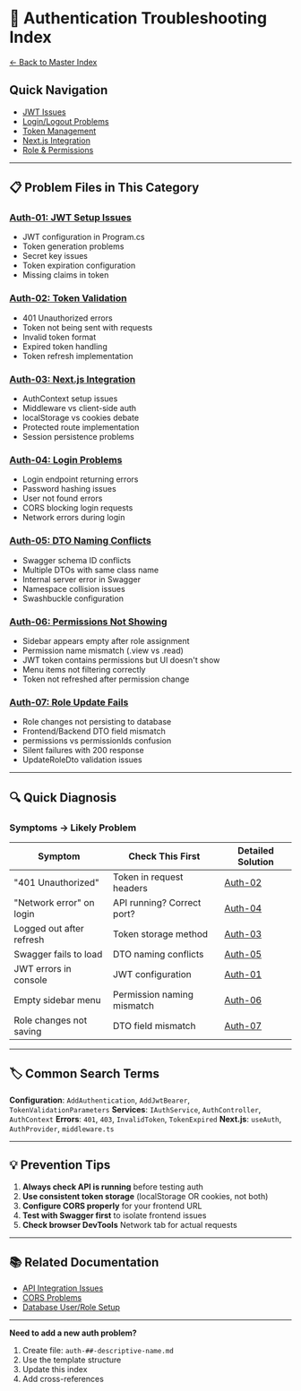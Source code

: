 # 🔐 Authentication Troubleshooting Index

[← Back to Master Index](../00-troubleshooting-index.md)

## Quick Navigation
- [JWT Issues](#jwt-issues)
- [Login/Logout Problems](#loginlogout-problems)
- [Token Management](#token-management)
- [Next.js Integration](#nextjs-integration)
- [Role & Permissions](#role--permissions)

---

## 📋 Problem Files in This Category

### [Auth-01: JWT Setup Issues](./auth-01-jwt-setup-issues.md)
- JWT configuration in Program.cs
- Token generation problems
- Secret key issues
- Token expiration configuration
- Missing claims in token

### [Auth-02: Token Validation](./auth-02-token-validation.md)
- 401 Unauthorized errors
- Token not being sent with requests
- Invalid token format
- Expired token handling
- Token refresh implementation

### [Auth-03: Next.js Integration](./auth-03-nextjs-integration.md)
- AuthContext setup issues
- Middleware vs client-side auth
- localStorage vs cookies debate
- Protected route implementation
- Session persistence problems

### [Auth-04: Login Problems](./auth-04-login-problems.md)
- Login endpoint returning errors
- Password hashing issues
- User not found errors
- CORS blocking login requests
- Network errors during login

### [Auth-05: DTO Naming Conflicts](./auth-05-dto-naming-conflicts.md)
- Swagger schema ID conflicts
- Multiple DTOs with same class name
- Internal server error in Swagger
- Namespace collision issues
- Swashbuckle configuration

### [Auth-06: Permissions Not Showing](./auth-06-permissions-not-showing.md)
- Sidebar appears empty after role assignment
- Permission name mismatch (.view vs .read)
- JWT token contains permissions but UI doesn't show
- Menu items not filtering correctly
- Token not refreshed after permission change

### [Auth-07: Role Update Fails](./auth-07-role-update-fails.md)
- Role changes not persisting to database
- Frontend/Backend DTO field mismatch
- permissions vs permissionIds confusion
- Silent failures with 200 response
- UpdateRoleDto validation issues

---

## 🔍 Quick Diagnosis

### Symptoms → Likely Problem

| Symptom | Check This First | Detailed Solution |
|---------|------------------|-------------------|
| "401 Unauthorized" | Token in request headers | [Auth-02](./auth-02-token-validation.md) |
| "Network error" on login | API running? Correct port? | [Auth-04](./auth-04-login-problems.md) |
| Logged out after refresh | Token storage method | [Auth-03](./auth-03-nextjs-integration.md) |
| Swagger fails to load | DTO naming conflicts | [Auth-05](./auth-05-dto-naming-conflicts.md) |
| JWT errors in console | JWT configuration | [Auth-01](./auth-01-jwt-setup-issues.md) |
| Empty sidebar menu | Permission naming mismatch | [Auth-06](./auth-06-permissions-not-showing.md) |
| Role changes not saving | DTO field mismatch | [Auth-07](./auth-07-role-update-fails.md) |

---

## 🏷️ Common Search Terms

**Configuration**: `AddAuthentication`, `AddJwtBearer`, `TokenValidationParameters`
**Services**: `IAuthService`, `AuthController`, `AuthContext`
**Errors**: `401`, `403`, `InvalidToken`, `TokenExpired`
**Next.js**: `useAuth`, `AuthProvider`, `middleware.ts`

---

## 💡 Prevention Tips

1. **Always check API is running** before testing auth
2. **Use consistent token storage** (localStorage OR cookies, not both)
3. **Configure CORS properly** for your frontend URL
4. **Test with Swagger first** to isolate frontend issues
5. **Check browser DevTools** Network tab for actual requests

---

## 📚 Related Documentation

- [API Integration Issues](../api/api-00-index.md)
- [CORS Problems](../api/api-01-cors-problems.md)
- [Database User/Role Setup](../general/general-01-database-issues.md)

---

**Need to add a new auth problem?**
1. Create file: `auth-##-descriptive-name.md`
2. Use the template structure
3. Update this index
4. Add cross-references